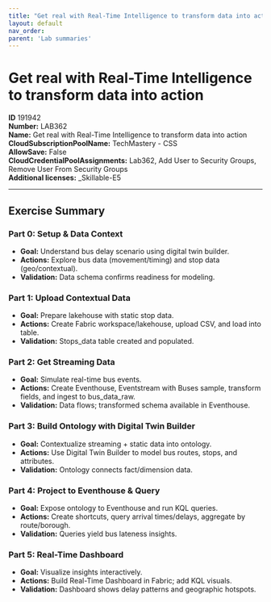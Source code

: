 ```yaml
---
title: "Get real with Real-Time Intelligence to transform data into action"
layout: default
nav_order:
parent: 'Lab summaries'
---
```


# Get real with Real-Time Intelligence to transform data into action

**ID** 191942  
**Number:** LAB362  
**Name:** Get real with Real-Time Intelligence to transform data into action
**CloudSubscriptionPoolName:** TechMastery - CSS  
**AllowSave:** False  
**CloudCredentialPoolAssignments:** Lab362, Add User to Security Groups, Remove User From Security Groups  
**Additional licenses:** _Skillable-E5  

---

## Exercise Summary
### Part 0: Setup & Data Context
- **Goal:** Understand bus delay scenario using digital twin builder.
- **Actions:** Explore bus data (movement/timing) and stop data (geo/contextual).
- **Validation:** Data schema confirms readiness for modeling.

### Part 1: Upload Contextual Data
- **Goal:** Prepare lakehouse with static stop data.
- **Actions:** Create Fabric workspace/lakehouse, upload CSV, and load into table.
- **Validation:** Stops_data table created and populated.

### Part 2: Get Streaming Data
- **Goal:** Simulate real-time bus events.
- **Actions:** Create Eventhouse, Eventstream with Buses sample, transform fields, and ingest to bus_data_raw.
- **Validation:** Data flows; transformed schema available in Eventhouse.

### Part 3: Build Ontology with Digital Twin Builder
- **Goal:** Contextualize streaming + static data into ontology.
- **Actions:** Use Digital Twin Builder to model bus routes, stops, and attributes.
- **Validation:** Ontology connects fact/dimension data.

### Part 4: Project to Eventhouse & Query
- **Goal:** Expose ontology to Eventhouse and run KQL queries.
- **Actions:** Create shortcuts, query arrival times/delays, aggregate by route/borough.
- **Validation:** Queries yield bus lateness insights.

### Part 5: Real-Time Dashboard
- **Goal:** Visualize insights interactively.
- **Actions:** Build Real-Time Dashboard in Fabric; add KQL visuals.
- **Validation:** Dashboard shows delay patterns and geographic hotspots.

